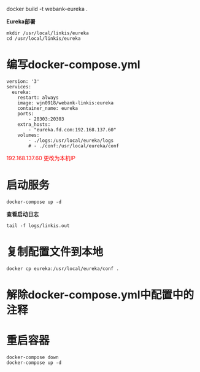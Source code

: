 <!--
 * @Author: wjn
 * @Date: 2020-03-11 10:40:31
 * @LastEditors: wjn
 * @LastEditTime: 2020-09-27 13:51:11
 -->


docker build -t webank-eureka .


**Eureka部署**

    mkdir /usr/local/linkis/eureka
    cd /usr/local/linkis/eureka

# 编写docker-compose.yml
```
version: '3'
services: 
  eureka:
    restart: always
    image: wjn0918/webank-linkis:eureka
    container_name: eureka
    ports: 
        - 20303:20303
    extra_hosts:
        - "eureka.fd.com:192.168.137.60"
    volumes: 
        - ./logs:/usr/local/eureka/logs
        # - ./conf:/usr/local/eureka/conf
```

<font color="red">192.168.137.60  更改为本机IP</font>


# 启动服务

    docker-compose up -d

**查看启动日志**

    tail -f logs/linkis.out

# 复制配置文件到本地

    docker cp eureka:/usr/local/eureka/conf .

# 解除docker-compose.yml中配置中的注释

# 重启容器
```
docker-compose down
docker-compose up -d
```